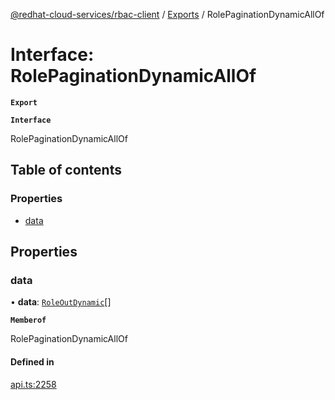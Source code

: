 [@redhat-cloud-services/rbac-client](../README.md) / [Exports](../modules.md) / RolePaginationDynamicAllOf

# Interface: RolePaginationDynamicAllOf

**`Export`**

**`Interface`**

RolePaginationDynamicAllOf

## Table of contents

### Properties

- [data](RolePaginationDynamicAllOf.md#data)

## Properties

### data

• **data**: [`RoleOutDynamic`](RoleOutDynamic.md)[]

**`Memberof`**

RolePaginationDynamicAllOf

#### Defined in

[api.ts:2258](https://github.com/mkholjuraev/javascript-clients/blob/master/packages/rbac/api.ts#L2258)
